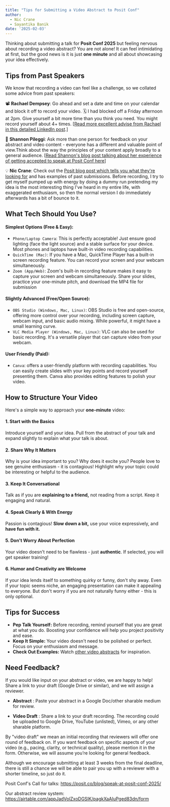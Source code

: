 ```yaml
---
title: "Tips for Submitting a Video Abstract to Posit Conf"
author: 
  - Nic Crane
  - Sayantika Banik
date: '2025-02-03'
---
```


Thinking about submitting a talk for **Posit Conf 2025** but feeling nervous about recording a video abstract? You are not alone! It can feel intimidating at first, but the good news is it is just **one minute** and all about showcasing your idea effectively.

## **Tips from Past Speakers**

We know that recording a video can feel like a challenge, so we collated some advice from past speakers:

📽  **Rachael Dempsey**: Go ahead and set a date and time on your calendar and block it off to record your video. 🗓 I had blocked off a Friday afternoon at 2pm. Give yourself a bit more time than you think you need. You might record yourself about 4+ times. [[Read more excellent advise from Rachael in this detailed LinkedIn post](https://www.linkedin.com/posts/rachaeldempsey_a-little-birdie-told-me-that-the-call-for-activity-7282863651554754563-Zy_I/).]

🎤 **Shannon Pileggi**: Ask more than one person for feedback on your abstract and video content - everyone has a different and valuable point of view.Think about the way the principles of your content apply broadly to a general audience. [[Read Shannon's blog post talking about her experience of getting accepted to speak at Posit Conf here](https://www.pipinghotdata.com/posts/2024-10-24-iterating-to-achieve-my-first-accepted-positconf-talk/)]

💡 **Nic Crane**: Check out the [Posit blog post which tells you what they're looking for](https://posit.co/blog/how-we-build-the-positconf-program/) and has examples of past submissions.  Before recording, I try to get myself pumped up with energy by doing a dummy run pretending my idea is the most interesting thing I've heard in my entire life, with exaggerated enthusiasm, so then the normal version I do immediately afterwards has a bit of bounce to it.

## **What Tech Should You Use?**

#### Simplest Options (Free & Easy):
 - `Phone/Laptop Camera`: This is perfectly acceptable! Just ensure good lighting (face the light source) and a stable surface for your device. Most phones and laptops have built-in video recording capabilities.
 - `QuickTime (Mac)`: If you have a Mac, QuickTime Player has a built-in screen recording feature. You can record your screen and your webcam simultaneously.
 - `Zoom (App/Web)`: Zoom's built-in recording feature makes it easy to capture your screen and webcam simultaneously. Share your slides, practice your one-minute pitch, and download the MP4 file for submission

#### Slightly Advanced (Free/Open Source):
 - `OBS Studio (Windows, Mac, Linux)`: OBS Studio is free and open-source, offering more control over your recording, including screen capture, webcam input, and basic audio mixing. While powerful, it might have a small learning curve.
 - `VLC Media Player (Windows, Mac, Linux)`: VLC can also be used for basic recording. It's a versatile player that can capture video from your webcam. 

#### User Friendly (Paid):
 - `Canva`: offers a user-friendly platform with recording capabilities. You can easily create slides with your key points and record yourself presenting them. Canva also provides editing features to polish your video.

## How to Structure Your Video

Here's a simple way to approach your **one-minute** video:

#### 1. Start with the Basics

Introduce yourself and your idea. Pull from the abstract of your talk and expand slightly to explain what your talk is about.

#### 2. Share Why It Matters

Why is your idea important to you? Why does it excite you? People love to see genuine enthusiasm - it is contagious! Highlight why your topic could be interesting or helpful to the audience.

#### 3. Keep It Conversational

Talk as if you are **explaining to a friend,** not reading from a script. Keep it engaging and natural.

#### 4. Speak Clearly & With Energy

Passion is contagious! **Slow down a bit,** use your voice expressively, and **have fun with it.**

#### 5. Don't Worry About Perfection

Your video doesn't need to be flawless - just **authentic**. If selected, you will get speaker training!

#### 6. Humor and Creativity are Welcome

If your idea lends itself to something quirky or funny, don't shy away. Even if your topic seems niche, an engaging presentation can make it appealing to everyone.  But don't worry if you are not naturally funny either - this is only optional.

## **Tips for Success**

* **Pep Talk Yourself:** Before recording, remind yourself that you are great at what you do. Boosting your confidence will help you project positivity and ease.  
* **Keep It Simple:** Your video doesn't need to be polished or perfect. Focus on your enthusiasm and message.  
* **Check Out Examples:** Watch [other video abstracts](https://posit.co/blog/how-we-build-the-positconf-program/) for inspiration.

## **Need Feedback?**

If you would like input on your abstract or video, we are happy to help! Share a link to your draft (Google Drive or similar), and we will assign a reviewer.

- **Abstract** : Paste your abstract in a Google Doc/other sharable medium for review.

- **Video Draft** : Share a link to your draft recording. The recording could be uploaded to Google Drive, YouTube (unlisted), Vimeo, or any other sharable platform.

By "video draft" we mean an initial recording that reviewers will offer one round of feedback on.  If you want feedback on specific aspects of your video (e.g., pacing, clarity, or technical quality), please mention it in the form. Otherwise, we will assume you’re looking for general feedback.

Although we encourage submitting at least 3 weeks from the final deadline, there is still a chance we will be able to pair you up with a reviewer with a shorter timeline, so just do it.

Posit Conf's Call for talks: https://posit.co/blog/speak-at-posit-conf-2025/

Our abstract review system: https://airtable.com/appJadVolZxoDGSIK/pagkXaAIuPged83dn/form
